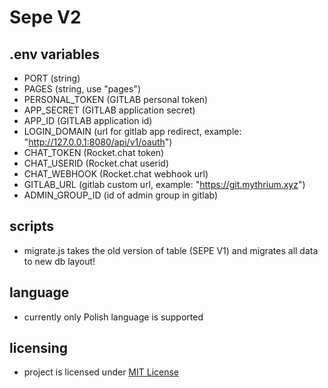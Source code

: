 # Sepe V2

## .env variables

- PORT (string)
- PAGES (string, use "pages")
- PERSONAL_TOKEN (GITLAB personal token)
- APP_SECRET (GITLAB application secret)
- APP_ID (GITLAB application id)
- LOGIN_DOMAIN (url for gitlab app redirect, example: "http://127.0.0.1:8080/api/v1/oauth")
- CHAT_TOKEN (Rocket.chat token)
- CHAT_USERID (Rocket.chat userid)
- CHAT_WEBHOOK (Rocket.chat webhook url)
- GITLAB_URL (gitlab custom url, example: "https://git.mythrium.xyz")
- ADMIN_GROUP_ID (id of admin group in gitlab)

## scripts

- migrate.js
  takes the old version of table (SEPE V1) and migrates all data
  to new db layout!

## language

- currently only Polish language is supported

## licensing

- project is licensed under [MIT License](LICENSE)
